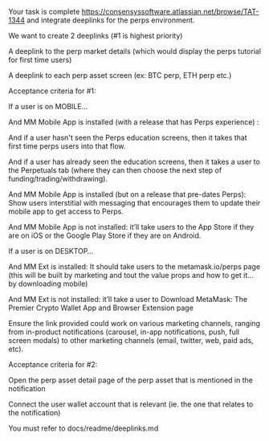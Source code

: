 Your task is complete https://consensyssoftware.atlassian.net/browse/TAT-1344 and integrate deeplinks for the perps environment.

We want to create 2 deeplinks (#1 is highest priority)

A deeplink to the perp market details (which would display the perps tutorial for first time users)

A deeplink to each perp asset screen (ex: BTC perp, ETH perp etc.)

Acceptance criteria for #1:

If a user is on MOBILE…

And MM Mobile App is installed (with a release that has Perps experience) :

And if a user hasn't seen the Perps education screens, then it takes that first time perps users into that flow.

And if a user has already seen the education screens, then it takes a user to the Perpetuals tab (where they can then choose the next step of funding/trading/withdrawing).

And MM Mobile App is installed (but on a release that pre-dates Perps): Show users interstitial with messaging that encourages them to update their mobile app to get access to Perps.

And MM Mobile App is not installed: it’ll take users to the App Store if they are on iOS or the Google Play Store if they are on Android.

If a user is on DESKTOP…

And MM Ext is installed: It should take users to the metamask.io/perps page (this will be built by marketing and tout the value props and how to get it... by downloading mobile)

And MM Ext is not installed: it’ll take a user to Download MetaMask: The Premier Crypto Wallet App and Browser Extension page

Ensure the link provided could work on various marketing channels, ranging from in-product notifications (carousel, in-app notifications, push, full screen modals) to other marketing channels (email, twitter, web, paid ads, etc).

Acceptance criteria for #2:

Open the perp asset detail page of the perp asset that is mentioned in the notification

Connect the user wallet account that is relevant (ie. the one that relates to the notification)

You must refer to docs/readme/deeplinks.md
